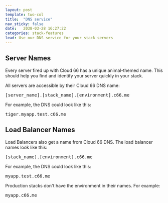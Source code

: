 ```yaml
---
layout: post
template: two-col
title:  "DNS service"
nav_sticky: false
date:   2038-03-28 16:27:22
categories: stack-features
lead: Use our DNS service for your stack servers
---
```


## Server Names
Every server fired up with Cloud 66 has a unique animal-themed name. This should help you find and identify your server quickly in your stack.

All servers are accessible by their Cloud 66 DNS name:

<p><kbd>[server&#95;name].[stack&#95;name].[environment].c66.me</kbd></p>

For example, the DNS could look like this:

<p><kbd>tiger.myapp.test.c66.me</kbd></p>

## Load Balancer Names
Load Balancers also get a name from Cloud 66 DNS. The load balancer names look like this:

<p><kbd>[stack&#95;name].[environment].c66.me</kbd></p>

For example, the DNS could look like this:

<p><kbd>myapp.test.c66.me</kbd></p>

Production stacks don't have the environment in their names. For example:

<p><kbd>myapp.c66.me</kbd></p>


